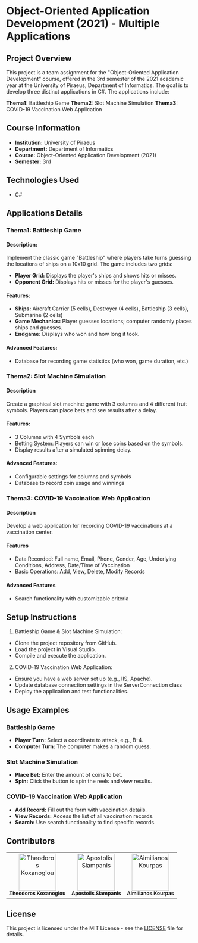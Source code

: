 
# Object-Oriented Application Development (2021) - Multiple Applications

## Project Overview

This project is a team assignment for the "Object-Oriented Application Development" course, offered in the 3rd semester of the 2021 academic year at the University of Piraeus, Department of Informatics. The goal is to develop three distinct applications in C#. The applications include:

**Thema1:** Battleship Game
**Thema2:** Slot Machine Simulation
**Thema3:** COVID-19 Vaccination Web Application

## Course Information

- **Institution:** University of Piraeus
- **Department:** Department of Informatics
- **Course:** Object-Oriented Application Development (2021)
- **Semester:** 3rd

## Technologies Used

- C#

## Applications Details

### Thema1: Battleship Game

#### Description:

Implement the classic game "Battleship" where players take turns guessing the locations of ships on a 10x10 grid. The game includes two grids:

- **Player Grid:** Displays the player's ships and shows hits or misses.
- **Opponent Grid:** Displays hits or misses for the player's guesses.

#### Features:

- **Ships:** Aircraft Carrier (5 cells), Destroyer (4 cells), Battleship (3 cells), Submarine (2 cells)
- **Game Mechanics:** Player guesses locations; computer randomly places ships and guesses.
- **Endgame:** Displays who won and how long it took.

#### Advanced Features:

- Database for recording game statistics (who won, game duration, etc.)

### Thema2: Slot Machine Simulation

#### Description

Create a graphical slot machine game with 3 columns and 4 different fruit symbols. Players can place bets and see results after a delay.

#### Features:

- 3 Columns with 4 Symbols each
- Betting System: Players can win or lose coins based on the symbols.
- Display results after a simulated spinning delay.

#### Advanced Features:

- Configurable settings for columns and symbols
- Database to record coin usage and winnings

### Thema3: COVID-19 Vaccination Web Application 

#### Description 

Develop a web application for recording COVID-19 vaccinations at a vaccination center.

#### Features

- Data Recorded: Full name, Email, Phone, Gender, Age, Underlying Conditions, Address, Date/Time of Vaccination
- Basic Operations: Add, View, Delete, Modify Records

#### Advanced Features

- Search functionality with customizable criteria

## Setup Instructions

1. Battleship Game & Slot Machine Simulation:
- Clone the project repository from GitHub.
- Load the project in Visual Studio.
- Compile and execute the application.

2. COVID-19 Vaccination Web Application:
- Ensure you have a web server set up (e.g., IIS, Apache).
- Update database connection settings in the ServerConnection class
- Deploy the application and test functionalities.

## Usage Examples

### Battleship Game
- **Player Turn:** Select a coordinate to attack, e.g., B-4.
- **Computer Turn:** The computer makes a random guess.

### Slot Machine Simulation
- **Place Bet:** Enter the amount of coins to bet.
- **Spin:** Click the button to spin the reels and view results.

### COVID-19 Vaccination Web Application
- **Add Record:** Fill out the form with vaccination details.
- **View Records:** Access the list of all vaccination records.
- **Search:** Use search functionality to find specific records.

## Contributors

<table>
  <tr>
    <td align="center"><a href="https://github.com/thkox"><img src="https://avatars.githubusercontent.com/u/79880468?v=4" width="100px;" alt="Theodoros Koxanoglou"/><br /><sub><b>Theodoros Koxanoglou</b></sub></a><br /></td>
    <td align="center"><a href="https://github.com/ApostolisSiampanis"><img src="https://avatars.githubusercontent.com/u/75365398?v=4" width="100px;" alt="Apostolis Siampanis"/><br /><sub><b>Apostolis Siampanis</b></sub></a><br /></td>
    <td align="center"><a href="https://github.com/AimiliosKourpas"><img src="https://avatars.githubusercontent.com/u/118211341?v=4" width="100px;" alt="Aimilianos Kourpas"/><br /><sub><b>Aimilianos Kourpas</b></sub></a><br /></td>
  </tr>
</table>

## License

This project is licensed under the MIT License - see the [LICENSE](./LICENSE) file for details.
